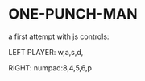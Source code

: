 # ONE-PUNCH-MAN

a first attempt with js
controls: 

LEFT PLAYER:
w,a,s,d,<space>

RIGHT:
numpad:8,4,5,6,p 
